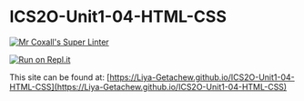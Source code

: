 # ICS2O-Unit1-04-HTML-CSS
[![Mr Coxall's Super Linter](https://github.com/Liya-Getachew/ICS2O-Unit1-04-HTML-CSS/workflows/Mr%20Coxall's%20Super%20Linter/badge.svg)](https://github.com/Liya-Getachew/ICS2O-Unit1-04-HTML-CSS/actions/)

[![Run on Repl.it](https://repl.it/badge/github/Liya-Getachew/ICS2O-Unit1-04-HTML-CSS)](https://repl.it/github/Liya-Getachew/ICS2O-Unit1-04-HTML-CSS)

This site can be found at: [https://Liya-Getachew.github.io/ICS2O-Unit1-04-HTML-CSS](https://Liya-Getachew.github.io/ICS2O-Unit1-04-HTML-CSS)
